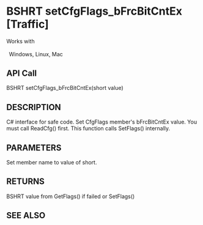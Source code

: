 # BSHRT setCfgFlags_bFrcBitCntEx [Traffic]

Works with <p class="s1" style="padding-top: 2pt;padding-left: 5pt;text-indent: 0pt;text-align: left;"><a name="bookmark410">&zwnj;</a>Windows, Linux, Mac</p>

## API Call
BSHRT setCfgFlags_bFrcBitCntEx(short value)
## DESCRIPTION
C# interface for safe code. Set CfgFlags member&#39;s bFrcBitCntEx value. You must call ReadCfg() first. This function calls SetFlags() internally.

## PARAMETERS
Set member name to value of short.

## RETURNS
BSHRT value from GetFlags() if failed or SetFlags()

## SEE ALSO

